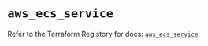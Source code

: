 # `aws_ecs_service`

Refer to the Terraform Registory for docs: [`aws_ecs_service`](https://registry.terraform.io/providers/hashicorp/aws/5.14.0/docs/resources/ecs_service).
